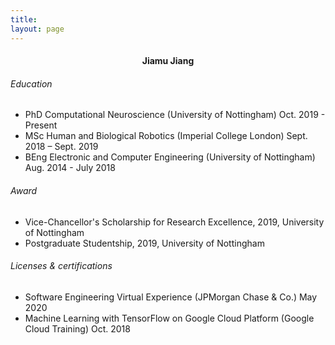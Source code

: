 ```yaml
---
title: 
layout: page
---
```

<h4 style="text-align:center;">Jiamu Jiang</h4>

###### Education

- PhD Computational Neuroscience (University of Nottingham)   Oct. 2019 - Present
- MSc Human and Biological Robotics (Imperial College London)     Sept. 2018 – Sept. 2019
- BEng Electronic and Computer Engineering (University of Nottingham)   Aug. 2014 - July 2018

###### Award
- Vice-Chancellor's Scholarship for Research Excellence, 2019, University of Nottingham
- Postgraduate Studentship, 2019, University of Nottingham

###### Licenses & certifications
- Software Engineering Virtual Experience (JPMorgan Chase & Co.)	May 2020
- Machine Learning with TensorFlow on Google Cloud Platform (Google Cloud Training)		Oct. 2018